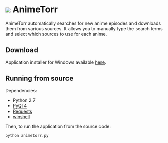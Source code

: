 # <img src="https://www.googledrive.com/host/0B8Ged3RdjLn1dV9PWGJiTVRVN0U" /> AnimeTorr

AnimeTorr automatically searches for new anime episodes and downloads them from various sources. It allows you to manually type the search terms and select which sources to use for each anime.

Download
--------

Application installer for Windows available [here](https://www.googledrive.com/host/0B8Ged3RdjLn1fkRIYTU5aFYyWWY3MmJGX29SLWphaTNvMldwelBqSXNfdG5DUE5zM2h2UUE).

Running from source
-------------------

Dependencies:
* Python 2.7
* [PyQT4](http://www.riverbankcomputing.co.uk/software/pyqt/intro)
* [Requests](http://docs.python-requests.org)
* [winshell](https://winshell.readthedocs.org)

Then, to run the application from the source code:

    python animetorr.py

